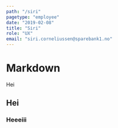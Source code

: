 ```yaml
---
path: "/siri"
pagetype: "employee"
date: "2019-02-08"
title: "Siri"
role: "UX"
email: "siri.corneliussen@sparebank1.no"
---
```


# Markdown

Hei

## Hei

### Heeeiii